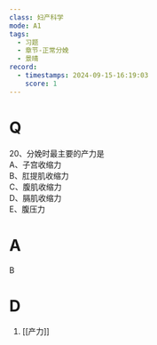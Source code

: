 ```yaml
---
class: 妇产科学
mode: A1
tags:
  - 习题
  - 章节-正常分娩
  - 景晴
record:
  - timestamps: 2024-09-15-16:19:03
    score: 1
---
```


# Q

20、分娩时最主要的产力是  
A、子宫收缩力  
B、肛提肌收缩力  
C、腹肌收缩力  
D、膈肌收缩力  
E、腹压力  
# A
B
# D
1. [[产力]]